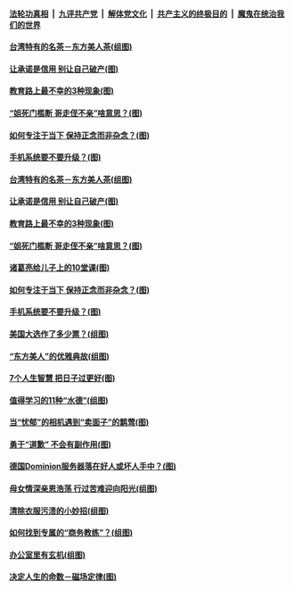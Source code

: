 

####  [法轮功真相](../../../../basic/blob/master/README.md?t=11251231) &nbsp;|&nbsp; [九评共产党](../../../../9ping.md/blob/master/README.md?t=11251231) &nbsp;|&nbsp; [解体党文化](../../../../jtdwh.md/blob/master/README.md?t=11251231)  &nbsp;|&nbsp; [共产主义的终极目的](../../../../gczydzjmd.md/blob/master/README.md?t=11251231) &nbsp;|&nbsp; [魔鬼在统治我们的世界](../../../../mgztzwmdsj.md/blob/master/README.md?t=11251231) 

#### [台湾特有的名茶－东方美人茶(组图)](../pages/p8/953318.md?t=11251231) 

#### [让承诺是信用 别让自己破产(图)](../pages/p8/952054.md?t=11251231) 

#### [教育路上最不幸的3种现象(图)](../pages/p8/953610.md?t=11251231) 

#### [“姐死门槛断 哥走侄不亲”啥意思？(图)](../pages/p8/953588.md?t=11251231) 

#### [如何专注于当下 保持正念而非杂念？(图)](../pages/p8/953518.md?t=11251231) 

#### [手机系统要不要升级？(图)](../pages/p8/953150.md?t=11251231) 

#### [台湾特有的名茶－东方美人茶(组图)](../pages/p8/953318.md?t=11251231) 

#### [让承诺是信用 别让自己破产(图)](../pages/p8/952054.md?t=11251231) 

#### [教育路上最不幸的3种现象(图)](../pages/p8/953610.md?t=11251231) 

#### [“姐死门槛断 哥走侄不亲”啥意思？(图)](../pages/p8/953588.md?t=11251231) 

#### [诸葛亮给儿子上的10堂课(图)](../pages/p8/952910.md?t=11251231) 

#### [如何专注于当下 保持正念而非杂念？(图)](../pages/p8/953518.md?t=11251231) 

#### [手机系统要不要升级？(图)](../pages/p8/953150.md?t=11251231) 

#### [美国大选作了多少票？(组图)](../pages/p8/953510.md?t=11251231) 

#### [“东方美人”的优雅典故(组图)](../pages/p8/953311.md?t=11251231) 

#### [7个人生智慧 把日子过更好(图)](../pages/p8/953144.md?t=11251231) 

#### [值得学习的11种“水德”(组图)](../pages/p8/952357.md?t=11251231) 

#### [当“忧郁”的相机遇到“卖面子”的鹪莺(图)](../pages/p8/953246.md?t=11251231) 

#### [勇于“道歉” 不会有副作用(图)](../pages/p8/952051.md?t=11251231) 


#### [德国Dominion服务器落在好人或坏人手中？(图)](../pages/p8/953341.md?t=11251231) 

#### [母女情深亲恩浩荡 行过苦难迎向阳光(组图)](../pages/p8/950056.md?t=11251231) 

#### [清除衣服污渍的小妙招(组图)](../pages/p8/952881.md?t=11251231) 

#### [如何找到专属的“商务教练”？(组图)](../pages/p8/952053.md?t=11251231) 

#### [办公室里有玄机(组图)](../pages/p8/953224.md?t=11251231) 

#### [决定人生的命数－磁场定律(图)](../pages/p8/953195.md?t=11251231) 

